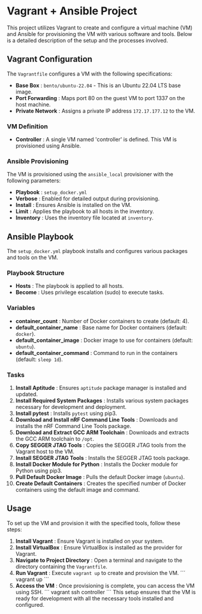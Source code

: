 
# Vagrant + Ansible Project

This project utilizes Vagrant to create and configure a virtual machine (VM) and Ansible for provisioning the VM with various software and tools. Below is a detailed description of the setup and the processes involved.

## Vagrant Configuration

The `Vagrantfile` configures a VM with the following specifications:

* **Base Box** : `bento/ubuntu-22.04` - This is an Ubuntu 22.04 LTS base image.
* **Port Forwarding** : Maps port 80 on the guest VM to port 1337 on the host machine.
* **Private Network** : Assigns a private IP address `172.17.177.12` to the VM.

### VM Definition

* **Controller** : A single VM named 'controller' is defined. This VM is provisioned using Ansible.

### Ansible Provisioning

The VM is provisioned using the `ansible_local` provisioner with the following parameters:

* **Playbook** : `setup_docker.yml`
* **Verbose** : Enabled for detailed output during provisioning.
* **Install** : Ensures Ansible is installed on the VM.
* **Limit** : Applies the playbook to all hosts in the inventory.
* **Inventory** : Uses the inventory file located at `inventory`.

## Ansible Playbook

The `setup_docker.yml` playbook installs and configures various packages and tools on the VM.

### Playbook Structure

* **Hosts** : The playbook is applied to all hosts.
* **Become** : Uses privilege escalation (sudo) to execute tasks.

### Variables

* **container_count** : Number of Docker containers to create (default: 4).
* **default_container_name** : Base name for Docker containers (default: `docker`).
* **default_container_image** : Docker image to use for containers (default: `ubuntu`).
* **default_container_command** : Command to run in the containers (default: `sleep 1d`).

### Tasks

1. **Install Aptitude** : Ensures `aptitude` package manager is installed and updated.
2. **Install Required System Packages** : Installs various system packages necessary for development and deployment.
3. **Install pytest** : Installs `pytest` using pip3.
4. **Download and Install nRF Command Line Tools** : Downloads and installs the nRF Command Line Tools package.
5. **Download and Extract GCC ARM Toolchain** : Downloads and extracts the GCC ARM toolchain to `/opt`.
6. **Copy SEGGER JTAG Tools** : Copies the SEGGER JTAG tools from the Vagrant host to the VM.
7. **Install SEGGER JTAG Tools** : Installs the SEGGER JTAG tools package.
8. **Install Docker Module for Python** : Installs the Docker module for Python using pip3.
9. **Pull Default Docker Image** : Pulls the default Docker image (`ubuntu`).
10. **Create Default Containers** : Creates the specified number of Docker containers using the default image and command.

## Usage

To set up the VM and provision it with the specified tools, follow these steps:

1. **Install Vagrant** : Ensure Vagrant is installed on your system.
2. **Install VirtualBox** : Ensure VirtualBox is installed as the provider for Vagrant.
3. **Navigate to Project Directory** : Open a terminal and navigate to the directory containing the `Vagrantfile`.
4. **Run Vagrant** : Execute `vagrant up` to create and provision the VM.
´´´
vagrant up
´´´
5. **Access the VM** : Once provisioning is complete, you can access the VM using SSH.
´´´
vagrant ssh controller
´´´
This setup ensures that the VM is ready for development with all the necessary tools installed and configured.
